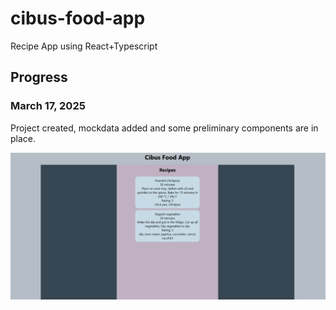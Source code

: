 # cibus-food-app

Recipe App using React+Typescript

## Progress

### March 17, 2025

Project created, mockdata added and some preliminary components are in place.

![1st progress](src/screenshots/1stProgress.png)
